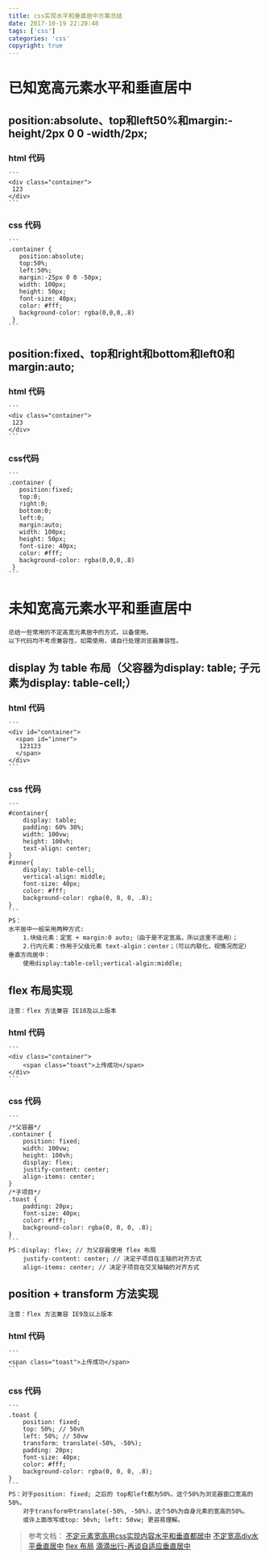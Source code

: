 ```yaml
---
title: css实现水平和垂直居中方案总结
date: 2017-10-19 22:20:48
tags: ['css']
categories: 'css'
copyright: true
---
```

#	已知宽高元素水平和垂直居中
##	position:absolute、top和left50%和margin:-height/2px 0 0 -width/2px;
###	html 代码
	```
	<div class="container">
	 123
	</div> 
	```
###	css 代码
	```
	.container {
	   position:absolute;
	   top:50%;
	   left:50%;
	   margin:-25px 0 0 -50px;
	   width: 100px;
	   height: 50px;
	   font-size: 40px;
	   color: #fff;
	   background-color: rgba(0,0,0,.8)
	 }
	```
##	position:fixed、top和right和bottom和left0和margin:auto;
###	html 代码
	```
	<div class="container">
	 123
	</div> 
	```
###	css代码
	```
	.container {
	   position:fixed;
	   top:0;
	   right:0;
	   bottom:0;
	   left:0;
	   margin:auto;
	   width: 100px;
	   height: 50px;
	   font-size: 40px;
	   color: #fff;
	   background-color: rgba(0,0,0,.8)
	 }
	```
#	未知宽高元素水平和垂直居中	
	总结一些常用的不定高宽元素居中的方式，以备使用。
	以下代码均不考虑兼容性，如需使用，请自行处理浏览器兼容性。
##	display 为 table 布局（父容器为display: table; 子元素为display: table-cell;）
###	html 代码
	```
	<div id="container">  
      <span id="inner">  
       123123
      </span>  
	</div>  
	```
###	css 代码
	```
	#container{  
		display: table;  
		padding: 60% 30%;
		width: 100vw;
		height: 100vh;
		text-align: center;  
	}  
	#inner{  
		display: table-cell;  
		vertical-align: middle; 
		font-size: 40px;
		color: #fff;
		background-color: rgba(0, 0, 0, .8); 
	} 
	```
	PS：
	水平居中一般采用两种方式:
		1.块级元素：定宽 + margin:0 auto;（由于是不定宽高，所以这里不适用）；
		2.行内元素：作用于父级元素 text-algin：center；（可以内联化，视情况而定）	
	垂直方向居中：
		使用display:table-cell;vertical-algin:middle;
##	flex 布局实现
	注意：flex 方法兼容 IE10及以上版本
###	html 代码
	```
	<div class="container">
		<span class="toast">上传成功</span>
	</div>
	```
###	css 代码
	```
	/*父容器*/
	.container {
		position: fixed;
		width: 100vw;
		height: 100vh;
		display: flex;
		justify-content: center;
		align-items: center;
	} 
	/*子项目*/
	.toast {
		padding: 20px;
		font-size: 40px;
		color: #fff;
		background-color: rgba(0, 0, 0, .8);
	}
	```
	PS：display: flex; // 为父容器使用 flex 布局
		justify-content: center; // 决定子项目在主轴的对齐方式
		align-items: center; // 决定子项目在交叉轴轴的对齐方式
		
##	position + transform 方法实现
	注意：flex 方法兼容 IE9及以上版本
###	html 代码
	```
	<span class="toast">上传成功</span>
	```
###	css 代码
	```
	.toast {
		position: fixed;
		top: 50%; // 50vh
		left: 50%; // 50vw
		transform: translate(-50%, -50%);
		padding: 20px;
		font-size: 40px;
		color: #fff;
		background-color: rgba(0, 0, 0, .8);
	}
	```
	PS：对于position: fixed; 之后的 top和left都为50%，这个50%为浏览器窗口宽高的50%，
		对于transform中translate(-50%, -50%)，这个50%为自身元素的宽高的50%。
		或许上面改写成top: 50vh; left: 50vw; 更容易理解。

>	参考文档：
	[不定元素宽高用css实现内容水平和垂直都居中](http://www.tangshuang.net/3197.html)
	[不定宽高div水平垂直居中](http://jcao54.iteye.com/blog/2256953)
	[flex 布局](http://www.runoob.com/w3cnote/flex-grammar.html)
	[滴滴出行-再谈自适应垂直居中](https://juejin.im/post/586b94e5ac502e12d62d4ab6)